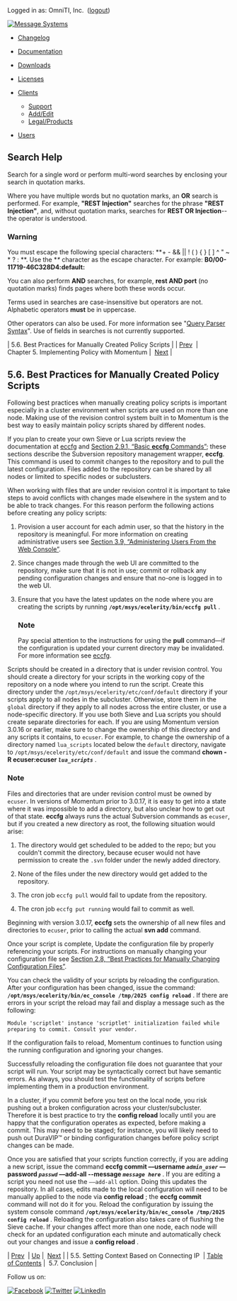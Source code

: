 Logged in as: OmniTI, Inc.  ([logout](https://support.messagesystems.com/logout.php))

[![Message Systems](https://support.messagesystems.com/images/ms-white205.png)](https://support.messagesystems.com/start.php) 

*   [Changelog](https://support.messagesystems.com/start.php?show=changelog)
*   [Documentation](https://support.messagesystems.com/docs/)
*   [Downloads](https://support.messagesystems.com/start.php)

*   [Licenses](https://support.messagesystems.com/license_summary.php)
*   <a href="">Clients</a>
    *   [Support](https://support.messagesystems.com/cs.php)
    *   [Add/Edit](https://support.messagesystems.com/edit_client.php)
    *   [Legal/Products](https://support.messagesystems.com/edit_products.php)
*   [Users](https://support.messagesystems.com/edit_customer.php)

## Search Help

Search for a single word or perform multi-word searches by enclosing your search in quotation marks.

Where you have multiple words but no quotation marks, an **OR** search is performed. For example, **"REST Injection"** searches for the phrase **"REST Injection"**, and, without quotation marks, searches for **REST OR Injection**--the operator is understood.

### Warning

You must escape the following special characters: **+ - && || ! ( ) { } [ ] ^ " ~ * ? : \**. Use the **\** character as the escape character. For example: **B0/00-11719-46C328D4\:default\:**

You can also perform **AND** searches, for example, **rest AND port** (no quotation marks) finds pages where both these words occur.

Terms used in searches are case-insensitive but operators are not. Alphabetic operators **must** be in uppercase.

Other operators can also be used. For more information see "[Query Parser Syntax](https://lucene.apache.org/core/old_versioned_docs/versions/3_0_0/queryparsersyntax.html)". Use of fields in searches is not currently supported.

| 5.6. Best Practices for Manually Created Policy Scripts |
| [Prev](policy.context-based-on-ip.php)  | Chapter 5. Implementing Policy with Momentum |  [Next](policy.conclusion.php) |

## 5.6. Best Practices for Manually Created Policy Scripts

Following best practices when manually creating policy scripts is important especially in a cluster environment when scripts are used on more than one node. Making use of the revision control system built in to Momentum is the best way to easily maintain policy scripts shared by different nodes.

If you plan to create your own Sieve or Lua scripts review the documentation at [eccfg](executable.eccfg.php "eccfg") and [Section 2.9.1, “Basic **eccfg** Commands”](conf.adding.configuration.files.php#conf.eccfg.commands "2.9.1. Basic eccfg Commands"); these sections describe the Subversion repository management wrapper, **eccfg**. This command is used to commit changes to the repository and to pull the latest configuration. Files added to the repository can be shared by all nodes or limited to specific nodes or subclusters.

When working with files that are under revision control it is important to take steps to avoid conflicts with changes made elsewhere in the system and to be able to track changes. For this reason perform the following actions before creating any policy scripts:

1.  Provision a user account for each admin user, so that the history in the repository is meaningful. For more information on creating administrative users see [Section 3.9, “Administering Users From the Web Console”](web3.users.php "3.9. Administering Users From the Web Console").

2.  Since changes made through the web UI are committed to the repository, make sure that it is not in use; commit or rollback any pending configuration changes and ensure that no-one is logged in to the web UI.

3.  Ensure that you have the latest updates on the node where you are creating the scripts by running **`/opt/msys/ecelerity/bin/eccfg pull`**      .

    ### Note

    Pay special attention to the instructions for using the **pull** command—if the configuration is updated your current directory may be invalidated. For more information see [eccfg](executable.eccfg.php "eccfg").

Scripts should be created in a directory that is under revision control. You should create a directory for your scripts in the working copy of the repository on a node where you intend to run the script. Create this directory under the `/opt/msys/ecelerity/etc/conf/default` directory if your scripts apply to all nodes in the subcluster. Otherwise, store them in the `global` directory if they apply to all nodes across the entire cluster, or use a node-specific directory. If you use both Sieve and Lua scripts you should create separate directories for each. If you are using Momentum version 3.0.16 or earlier, make sure to change the ownership of this directory and any scripts it contains, to `ecuser`. For example, to change the ownership of a directory named `lua_scripts` located below the `default` directory, navigate to `/opt/msys/ecelerity/etc/conf/default` and issue the command **chown -R ecuser:ecuser *`lua_scripts`***                                 .

### Note

Files and directories that are under revision control must be owned by `ecuser`. In versions of Momentum prior to 3.0.17, it is easy to get into a state where it was impossible to add a directory, but also unclear how to get out of that state. **eccfg** always runs the actual Subversion commands as `ecuser`, but if you created a new directory as root, the following situation would arise:

1.  The directory would get scheduled to be added to the repo; but you couldn't commit the directory, because ecuser would not have permission to create the `.svn` folder under the newly added directory.

2.  None of the files under the new directory would get added to the repository.

3.  The cron job `eccfg pull` would fail to update from the repository.

4.  The cron job `eccfg put running` would fail to commit as well.

Beginning with version 3.0.17, **eccfg** sets the ownership of all new files and directories to `ecuser`, prior to calling the actual **svn add**     command.

Once your script is complete, Update the configuration file by properly referencing your scripts. For instructions on manually changing your configuration file see [Section 2.8, “Best Practices for Manually Changing Configuration Files”](conf.manual.changes.php "2.8. Best Practices for Manually Changing Configuration Files").

You can check the validity of your scripts by reloading the configuration. After your configuration has been changed, issue the command: **`/opt/msys/ecelerity/bin/ec_console /tmp/2025 config reload`**                         . If there are errors in your script the reload may fail and display a message such as the following:

```
Module 'scriptlet' instance 'scriptlet' initialization failed while
preparing to commit. Consult your vendor.
```

If the configuration fails to reload, Momentum continues to function using the running configuration and ignoring your changes.

Successfully reloading the configuration file does not guarantee that your script will run. Your script may be syntactically correct but have semantic errors. As always, you should test the functionality of scripts before implementing them in a production environment.

In a cluster, if you commit before you test on the local node, you risk pushing out a broken configuration across your cluster/subcluster. Therefore it is best practice to try the **config reload**        locally until you are happy that the configuration operates as expected, before making a commit. This may need to be staged; for instance, you will likely need to push out DuraVIP™ or binding configuration changes before policy script changes can be made.

Once you are satisfied that your scripts function correctly, if you are adding a new script, issue the command **eccfg commit ––username *`admin_user`* ––password *`passwd`* ––add-all --message *`message here`***                                                                                             . If you are editing a script you need not use the `––add-all` option. Doing this updates the repository. In all cases, edits made to the local configuration will need to be manually applied to the node via **config reload** ; the **eccfg commit**        command will not do it for you. Reload the configuration by issuing the system console command **`/opt/msys/ecelerity/bin/ec_console /tmp/2025 config reload`**                         . Reloading the configuration also takes care of flushing the Sieve cache. If your changes affect more than one node, each node will check for an updated configuration each minute and automatically check out your changes and issue a **config reload** .

| [Prev](policy.context-based-on-ip.php)  | [Up](policy.php) |  [Next](policy.conclusion.php) |
| 5.5. Setting Context Based on Connecting IP  | [Table of Contents](index.php) |  5.7. Conclusion |

Follow us on:

[![Facebook](https://support.messagesystems.com/images/icon-facebook.png)](http://www.facebook.com/messagesystems) [![Twitter](https://support.messagesystems.com/images/icon-twitter.png)](http://twitter.com/#!/MessageSystems) [![LinkedIn](https://support.messagesystems.com/images/icon-linkedin.png)](http://www.linkedin.com/company/message-systems)